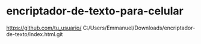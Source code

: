 # encriptador-de-texto-para-celular
https://github.com/tu_usuario/
C:/Users/Emmanuel/Downloads/encriptador-de-texto/index.html.git

